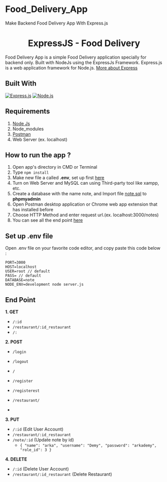 # Food_Delivery_App
 Make Backend Food Delivery App With Express.js 
 <h1 align="center">ExpressJS - Food Delivery</h1>



Food Delivery App is a simple Food Delivery application specially for backend only. Built with NodeJs using the ExpressJs Framework.
Express.js is a web application framework for Node.js. [More about Express](https://en.wikipedia.org/wiki/Express.js)
## Built With
[![Express.js](https://img.shields.io/badge/Express.js-4.x-orange.svg?style=rounded-square)](https://expressjs.com/en/starter/installing.html)
[![Node.js](https://img.shields.io/badge/Node.js-v.10.16-green.svg?style=rounded-square)](https://nodejs.org/)

## Requirements
1. <a href="https://nodejs.org/en/download/">Node Js</a>
2. Node_modules
3. <a href="https://www.getpostman.com/">Postman</a>
4. Web Server (ex. localhost)

## How to run the app ?
1. Open app's directory in CMD or Terminal
2. Type `npm install`
3. Make new file a called **.env**, set up first [here](#set-up-env-file)
4. Turn on Web Server and MySQL can using Third-party tool like xampp, etc.
5. Create a database with the name note, and Import file [note.sql](note.sql) to **phpmyadmin**
6. Open Postman desktop application or Chrome web app extension that has installed before
7. Choose HTTP Method and enter request url.(ex. localhost:3000/notes)
8. You can see all the end point [here](#end-point)

## Set up .env file
Open .env file on your favorite code editor, and copy paste this code below :
```
PORT=3000
HOST=localhost
USER=root // default
PASS= // default
DATABASE=note
NODE_ENV=development node server.js
```

## End Point
**1. GET**
* `/:id`
* `/restaurant/:id_restaurant`
* `/:`



**2. POST**
* `/login`

* `/logout`

* `/`

* `/register`

* `/registerest`

* `/restaurant/`

* 


**3. PUT**
* `/:id` (Edit User Account)
* `/restaurant/:id_restaurant`
* `/note/:id` (Update note by id)
   * ``` { "name": "arka", "username": "Demy", "password": "arkademy", "role_id": 3 } ```


**4. DELETE**
* `/:id` (Delete User Account)
* `/restaurant/:id_restaurant` (Delete Restaurant)